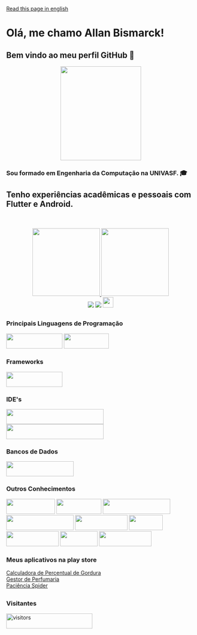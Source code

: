 <a href="README.md" target="_blank">Read this page in english</a>
# Olá, me chamo Allan Bismarck!
## Bem vindo ao meu perfil GitHub 👋
<div align="center"><img height="250em" width="215em" src="doggo-good.gif"/></div>

### Sou formado em Engenharia da Computação na UNIVASF. 🎓
## Tenho experiências acadêmicas e pessoais com Flutter e Android.
<br/>
<br/>
<div align="center">
  <a href="https://github.com/AllanBismarck123">
  <img height="180em" src="https://github-readme-stats.vercel.app/api?username=AllanBismarck123&show_icons=true&theme=algolia&include_all_commits=true&count_private=true"/>
  <img height="180em" src="https://github-readme-stats.vercel.app/api/top-langs/?username=AllanBismarck123&layout=compact&langs_count=7&theme=algolia"/>
</div>

<div align="center">
    <a href="https://instagram.com/allan__bismarck" target="_blank"><img src="https://img.shields.io/badge/-Instagram-%23E4405F?style=for-the-badge&logo=instagram&logoColor=white" target="_blank"></a>
    <a href="https://www.linkedin.com/in/allan-bismarck" target="_blank"><img src="https://img.shields.io/badge/-LinkedIn-%230077B5?style=for-the-badge&logo=linkedin&logoColor=white" target="_blank"></a>   
  <a><img height="28" src="https://img.shields.io/badge/E--MAIL-allan__b95%40outlook.com-green?style=flat-square&logo=microsoftoutlook"</a>
</div>
  
##
### Principais Linguagens de Programação
<div style="display: inline_block">
  <a target="_blank" ><img height="40" width="150" src="https://img.shields.io/badge/Kotlin-049DD9?style=for-the-badge&logo=kotlin&logoColor=orange" target="_blank"></a>
  <a target="_blank"><img height="40" width="120" src="https://img.shields.io/badge/Dart-0175C2?style=for-the-badge&logo=dart&logoColor=white" target="_blank"></a>
</div>

### Frameworks
<div style="display: inline_block">
  <a target="_blank"><img height="40" width="150" src="https://img.shields.io/badge/Flutter-02569B?style=for-the-badge&logo=flutter&logoColor=white" target="_blank"></a>
</div>
  
### IDE's
  <div style="display: inline_block">
    <a target="_blank"><img height="40" width="260" src="https://img.shields.io/badge/-Visual Studio Code-007ACC?style=for-the-badge&logo=visualstudiocode&logoColor=white" target="_blank"></a>
    <a target="_blank"><img height="40" width="260" src="https://img.shields.io/badge/Android%20Studio-3DDC84.svg?style=for-the-badge&logo=android-studio&logoColor=white" target="_blank"></a>
  </div>

### Bancos de Dados
<div style="display: inline_block">
   <a target="_blank"><img height="40" width="180" src="https://img.shields.io/badge/PostgreSQL-316192?style=for-the-badge&logo=postgresql&logoColor=white" target="_blank"></a>
</div>

### Outros Conhecimentos
<div style="display: inline_block">
  <a target="_blank"><img height="40" width="130" src="https://img.shields.io/badge/HTML5-E34F26?style=for-the-badge&logo=html5&logoColor=white" target="_blank"></a>
  <a target="_blank"><img height="40" width="120" src="https://img.shields.io/badge/CSS3-1572B6?style=for-the-badge&logo=css3&logoColor=white" target="_blank"></a>
  <a target="_blank"><img height="40" width="180" src="https://img.shields.io/badge/Markdown-000000?style=for-the-badge&logo=markdown&logoColor=white" target="_blank"></a>
  <a target="_blank" ><img height="40" width="180" src="https://img.shields.io/badge/JavaScript-F7DF1E?style=for-the-badge&logo=javascript&logoColor=black" target="_blank"></a>
  <a target="_blank"><img height="40" width="140" src="https://img.shields.io/badge/Python-14354C?style=for-the-badge&logo=python&logoColor=white" target="_blank"></a>
  <a target="_blank"><img height="40" width="90" src="https://img.shields.io/badge/C-00599C?style=for-the-badge&logo=c&logoColor=white" target="_blank"></a>
  <a target="_blank"><img height="40" width="140" src="https://img.shields.io/badge/-Figma-F2F2F2?style=for-the-badge&logo=Figma&logoColor=black" target="_blank"></a>
  <a target="_blank"><img height="40" width="100" src="https://img.shields.io/badge/Git-E34F26?style=for-the-badge&logo=git&logoColor=white" target="_blank"></a>
  <a target="_blank"><img height="40" width="140" src="https://img.shields.io/badge/GitHub-100000?style=for-the-badge&logo=github&logoColor=white" target="_blank"></a>
</div>

### Meus aplicativos na play store
<div style="display: inline_block">
  <div><a target="_blank" href="https://play.google.com/store/apps/details?id=com.app.calculadora_gasto_calorico">Calculadora de Percentual de Gordura</a></div>
  <div><a target="_blank" href="https://play.google.com/store/apps/details?id=com.app.gestordeperfumaria&hl=pt_BR&gl=US">Gestor de Perfumaria</a></div>
  <div><a target="_blank" href="https://play.google.com/store/apps/details?id=com.app.paciencia_spider">Paciência Spider</a></div>
</div>
  
##
<h3> Visitantes </h3>  
<div>
  <img align="center" alt="visitors" height="40" width="230" src="https://komarev.com/ghpvc/?username=AllanBismarck123&color=blue" alt="AllanBismarck123" />
</div>  
